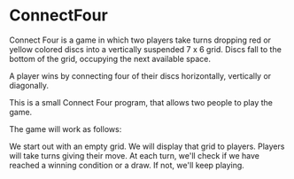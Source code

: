 # ConnectFour

Connect Four is a game in which two players take turns dropping red or yellow colored discs into a vertically suspended 7 x 6 grid.
Discs fall to the bottom of the grid, occupying the next available space.

A player wins by connecting four of their discs horizontally, vertically or diagonally.

This is a small Connect Four program, that allows two people to play the game.

The game will work as follows:

We start out with an empty grid.
We will display that grid to players.
Players will take turns giving their move.
At each turn, we'll check if we have reached a winning condition or a draw. 
If not, we'll keep playing.
